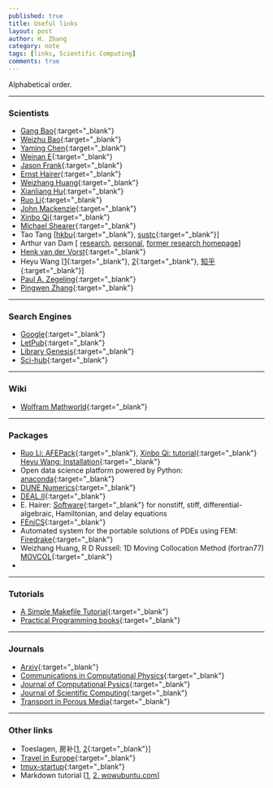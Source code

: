 ```yaml
---
published: true
title: Useful links
layout: post
author: H. Zhang
category: note
tags: [links, Scientific Computing] 
comments: true
---
```


Alphabetical order.

---

### Scientists ###

- [Gang Bao](http://www.math.zju.edu.cn/teacherintroen.asp?userid=292){:target="_blank"}
- [Weizhu Bao](http://www.math.nus.edu.sg/~bao/){:target="_blank"}
- [Yaming Chen](https://sites.google.com/site/yamingchen14/home){:target="_blank"}
- [Weinan E](https://web.math.princeton.edu/~weinan/){:target="_blank"}
- [Jason Frank](https://www.staff.science.uu.nl/~frank011/){:target="_blank"}
- [Ernst Hairer](http://www.unige.ch/~hairer/){:target="_blank"}
- [Weizhang Huang](http://www.math.ku.edu/~huang/){:target="_blank"}
- [Xianliang Hu](http://www.math.zju.edu.cn/xlhu/){:target="_blank"}
- [Ruo Li](http://dsec.pku.edu.cn/~rli/){:target="_blank"}
- [John Mackenzie](http://www.strath.ac.uk/staff/mackenziejohndr/){:target="_blank"}
- [Xinbo Qi](http://qixinbo.info/){:target="_blank"}
- [Michael Shearer](http://www4.ncsu.edu/~shearer/home0.html){:target="_blank"}
- Tao Tang [[hkbu](http://www.math.hkbu.edu.hk/~ttang/){:target="_blank"}, [sustc](http://sustc.edu.cn/faculty_all/f/Tang%20Tao){:target="_blank"}]
- Arthur van Dam [ [research](arthurvd.blogspot.nl), [personal](www.eye-home.net), [former research homepage](http://arthur.van-dam.net/twiki/bin/view/Arthur)]
- [Henk van der Vorst](https://www.staff.science.uu.nl/~vorst102/){:target="_blank"}
- Heyu Wang [[1](http://person.zju.edu.cn/en/wangheyu){:target="_blank"}, [2](http://www.math.zju.edu.cn/teacherintroen.asp?userid=286){:target="_blank"}, [知乎](https://www.zhihu.com/people/wang_heyu/posts){:target="_blank"}]
- [Paul A. Zegeling](https://www.staff.science.uu.nl/~zegel101/){:target="_blank"}
- [Pingwen Zhang](http://www.math.pku.edu.cn/teachers/zhangpw/private/homepage/){:target="_blank"}

----
<!--more-->

### Search Engines

- [Google](www.gogole.com){:target="_blank"}
- [LetPub](http://www.letpub.com.cn/index.php?page=journalapp){:target="_blank"}
- [Library Genesis](http://gen.lib.rus.ec/){:target="_blank"}
- [Sci-hub](www.sci-hub.bz){:target="_blank"}
---

### Wiki ###
- [Wolfram Mathworld](http://mathworld.wolfram.com/PartialDifferentialEquation.html){:target="_blank"}


----

### Packages ###
- [Ruo Li: AFEPack](http://dsec.pku.edu.cn/~rli/software.php){:target="_blank"}, [Xinbo Qi: tutorial](http://qixinbo.info/2016/03/11/afepack-tutorials/){:target="_blank"} [Heyu Wang: Installation](https://zhuanlan.zhihu.com/p/21385662){:target="_blank"}
- Open data science platform powered by Python: [anaconda](https://www.continuum.io/downloads){:target="_blank"}
- [DUNE Numerics](https://dune-project.org/){:target="_blank"}
- [DEAL.II](https://www.dealii.org/){:target="_blank"}
- E. Hairer: [Software](http://www.unige.ch/~hairer/software.html){:target="_blank"} for nonstiff, stiff, differential-algebraic, Hamiltonian, and delay equations
- [FEniCS](https://fenicsproject.org/){:target="_blank"}
- Automated system for the portable solutions of PDEs using FEM: [Firedrake](http://www.firedrakeproject.org/){:target="_blank"}
- Weizhang Huang, R D Russell: 1D Moving Collocation Method (fortran77) [MOVCOL](http://www.math.ku.edu/~huang/research/movcol/movcol.html){:target="_blank"}
-
---


### Tutorials ###
- [A Simple Makefile Tutorial](http://www.cs.colby.edu/maxwell/courses/tutorials/maketutor/){:target="_blank"}
- [Practical Programming books](https://github.com/EZLippi/practical-programming-books){:target="_blank"}
----

### Journals ###

- [Arxiv](https://arxiv.org){:target="_blank"}
- [Communications in Computational Physics](https://mc.manuscriptcentral.com/cicp){:target="_blank"}
- [Journal of Computational Pysics](http://www.journals.elsevier.com/journal-of-computational-physics){:target="_blank"}
- [Journal of Scientific Computing](https://www.editorialmanager.com/jomp/default.aspx){:target="_blank"}
- [Transport in Porous Media](https://www.editorialmanager.com/tipm/default.aspx){:target="_blank"}

----

### Other links ###

- Toeslagen, 房补[[1](http://www.gogodutch.com/article-20032-1.html), [2](http://www.dutchcn.com/thread-1977-1-1.html){:target="_blank"}]
- [Travel in Europe](http://www.eueueu.com/edition2/download.html){:target="_blank"}
- [tmux-startup](http://harttle.com/2015/11/06/tmux-startup.html){:target="_blank"}
- Markdown tutorial [[1](http://eherrera.net/markdowntutorial/), [2. wowubuntu.com](http://wowubuntu.com/markdown/)]

